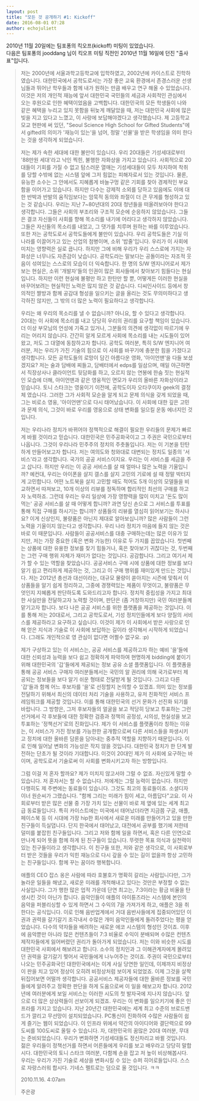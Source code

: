 ```yaml
---
layout: post
title: "모든 것 공개하기 #1: Kickoff"
date: 2016-08-01 07:28
author: echojuliett
---
```


2010년 11월 20일에는 팀포퐁의 킥오프(kickoff) 미팅이 있었습니다.<br>
다음은 팀포퐁의 jooddang 님이 킥오프 미팅 직전인 2010년 11월 16일에 던진 "출사표"입니다.

> 저는 2000년에 서울과학고등학교에 입학하였고, 2002년에 카이스트로 진학하였습니다. 대한민국에서 공학도로서는 가장 좋은 교육 환경에서 존경스러운 선생님들과 뛰어난 학우들과 함께 내가 원하는 만큼 배우고 연구 해올 수 있었습니다. 이것은 저의 개인적 재능에 앞서 대한민국 국민들의 세금과 사회적인 관심에서 오는 후원으로 인한 혜택이었음을 고백합니다. 대한민국의 모든 학생들이 나와 같은 혜택을 누리고 있지 못함을 뒤늦게 깨달았을 때, 저는 대한민국 사회에 많은 빚을 지고 있다고 느꼈고, 이 사랑에 보답해야겠다고 생각했습니다. 제 고등학교 모교 현판에 써 있던, "Seoul Science High School for Gifted Students"에서 gifted의 의미가 '재능이 있는'을 넘어, 정말 '선물'을 받은 학생임을 의미 한다는 것을 생각하게 되었습니다.
>
>
> 저는 제가 속한 세대에 대한 불만이 있습니다. 우리 20대들은 기성세대로부터 '88만원 세대'라고 낙인 찍힌, 불행한 자화상을 가지고 있습니다. 사회적으로 20대들이 기회를 가질 수 없고 탐스러운 열매는 기성세대들이 모두 차지하여 착취를 당할 수밖에 없는 시스템 앞에 그저 힘없는 피해자로서 있는 것입니다. 물론, 유능한 소수는 그 안에서도 지혜롭게 바늘구멍 같은 기회를 찾아 경제적인 부요함을 이어가고 있습니다. 하지만 다수는 강제적 소외를 당하고 있음에도 이에 대한 반박과 반발의 움직임보다는 암묵적 동의와 좌절이 더 큰 무게를 형성하고 있는 것 같습니다. 우리는 지난 7~80년대의 20대 청년들을 떠올려보아야 한다고 생각합니다. 그들은 사회의 부조리와 구조적 모순에 순응하지 않았습니다. 그들은 결코 자신들이 사회를 향해 목소리를 내기에 어리다고 생각하지 않았습니다. 그들은 자신들의 목소리를 내었고, 그 댓가를 치루며 원하는 바를 이루었습니다.
> 또한 저는 공학도로서 공학도들에게 불만이 있습니다. 우리 공학도들은 기실 이 나라를 이끌어가고 있는 산업의 첨병이며, 소위 '밥줄'입니다. 우리가 이 사회에 미치는 영향력은 실로 큽니다. 하지만 그에 비해 우리가 우리 스스로에 가지는 자화상은 너무나도 자존감이 낮습니다. 공학도라는 말보다는 공돌이라는 자조적 웃음이 섞여있는 스스로의 모습이 더 익숙합니다. 한 명의 S/W 엔지니어로서 제가 보는 현실은, 소위 '개발자'들의 인권이 많은 회사들에서 찾아보기 힘들다는 현실입니다. 하지만 이런 현실에 불평만 하고 한탄만 할 뿐, 어떻게든 이러한 현실을 바꾸어보려는 현실적인 노력은 많지 않은 것 같습니다. 디씨인사이드 등에서 창의적인 짤방과 함께 공감대 형성을 일으키는 글을 올리는 것도 무의미하다고 생각하진 않지만, 그 밖의 더 많은 노력이 필요하다고 생각합니다.
>
>
> 우리는 왜 우리의 목소리를 낼 수 없습니까? 아니요, 할 수 있다고 생각합니다. 20대는 이 사회에 목소리를 내고 당당히 우리의 권리를 요구할 책임이 있습니다. 더 이상 부모님의 언성에 기죽고 있거나, 그분들의 의견에 생각없이 따르기에 우리는 어리지 않습니다. 간간히 알게 모르게 사회에 목소리를 내는 시도들이 있어왔고, 저도 그 대열에 동참하고자 합니다.
> 공학도 여러분, 특히 S/W 엔지니어 여러분, 저는 우리가 가진 기술의 힘으로 이 사회를 바꾸기에 충분한 힘을 가졌다고 생각합니다. 모든 공학도들의 로망이 담긴 아름다운 영화, '아이언맨'을 다들 보셨겠지요? 저는 술과 담배에 찌들고, 담배터에서 edps를 일삼으며, 매일 야근하면서 직장상사나 클라이언트 뒷담화를 하고, 오르지 않는 연봉에 한숨 짓는 현실적인 모습에 더해, 아이언맨과 같은 영웅적인 면모가 우리의 올바른 자화상이라고 믿습니다. 토니 스타크는 영웅이기 이전에, 공학도이자 오타쿠이자 geek의 결정체 였습니다. 그러한 그가 사회적 모순을 알게 되고 문제 의식을 갖게 되었을 때, 그는 비로소 영웅, '아이언맨'으로 다시 태어났습니다. 이 사회에 대한 깊은 고민과 문제 의식, 그것이 바로 우리를 영웅으로 상태 변화를 일으킬 운동 에너지인 것입니다.
>
>
> 저는 우리나라 정치가 바뀌어야 정책적으로 해결이 필요한 우리들의 문제가 빠르게 바뀔 것이라고 믿습니다. 대한민국은 민주공화국이고 그 주권은 국민으로부터 나옵니다. 그것이 우리나라 민주주의 정치의 주춧돌입니다. 저는 이 기본을 탄탄하게 만들어보고자 합니다. 저는 여의도와 청와대로 대변되는 정치도 일종의 '서비스'라고 생각합니다. 국가의 공공 서비스이지요. 우리는 이 서비스를 세금을 주고 삽니다. 하지만 우리는 이 공공 서비스를 살 때 얼마나 많은 노력을 기울입니까? 예컨대, 우리는 아이폰을 살지 갤스를 살지 고민의 기로에 설 때 정말 박터지게 고민합니다. 어떤 노트북을 살지 고민할 때도 적어도 5개 이상의 모델들을 비교하면서 따져보고, 10개 이상의 리뷰를 정독하며 합리적인 최선의 구매를 하고자 노력하죠. 그런데 우리는 우리 일상에 가장 영향력을 많이 미치고 '돈도 많이 먹는' 공공 서비스를 살 때 어떻게 합니까? 과연 당신 손으로 그 서비스를 투표를 통해 직접 구매를 하시기는 합니까? 상품들의 리뷰를 열심히 읽어보기는 하시나요? 이게 신상인지, 불량품은 아닌지 제대로 알아보십니까? 많은 사람들이 그런 노력을 기울이지 않는다고 생각합니다. 우리 나라 정치가 마음에 들지 않는 것은 바로 이 때문입니다.
> 사람들이 공공서비스를 대충 구매하는데는 많은 이유가 있지만, 저는 가장 중요한 (혹은 변화 가능한) 이유로 두 가지를 꼽았습니다. 첫번째는 상품에 대한 유용한 정보를 찾기 힘들거나, 혹은 찾아보기 귀찮다는 것, 두번째는 그런 구매 행위 자체가 재미가 없다는 것입니다. 공감합니다. 그리고 여기서 제가 할 수 있는 역할을 찾았습니다. 공공서비스 구매 시에 상품에 대한 정보를 보다 알기 쉽고 편리하게 제공하는 것, 그리고 이 구매 행위를 재미있게 만드는 것입니다. 저는 2012년 총선과 대선이라는, 대규모 물량이 쏟아지는 시즌에 맞춰서 이 상품들을 알기 쉽게 정리하고, 그중에 경쟁력있는 제품이 무엇이고, 불량품은 무엇인지 지혜롭게 판단하도록 도와드리고자 합니다. 정치적 중립성을 가지고 최대한 사실만을 전달하고자 노력할 것이며, 판단은 (좀 거창하지만) 국민 여러분들께 맡기고자 합니다. 보다 나은 공공 서비스를 위한 플랫폼을 제공하는 것입니다. 이를 통해 저는 20대로서, 그리고 공학도로서, 기성 정치인들에게 보다 양질의 서비스를 제공하라고 요구하고 싶습니다. 이것이 제가 이 사회에서 받은 사랑으로 인해 얻은 지식과 기술로 이 사회에 보답하는 길이라 생각해서 시작하게 되었습니다. (그래도 개인적으로 영 관심이 없다면 어쩔수 없구요. :p)
>
>
> 제가 구상하고 있는 이 서비스는, 공공 서비스를 제공하고자 하는 예비 '을'들에 대한 신뢰성과 능력을 보다 쉽고 정확하게 파악하여 현명하게 bidding에 붙이기 위해 대한민국의 '갑'들에게 제공되는 정보 공유 소셜 플랫폼입니다. 이 플랫폼을 통해 공공 서비스 구매자 여러분들께서는 국민의 알 권리에 의해 국가로부터 제공되는 정보들을 보다 알기 쉬운 형태로 전달받게 될 것입니다. 그리고 다른 '갑'들과 함께 어느 후보자를 '을'로 선정할지 논의할 수 있겠죠. 의미 있는 정보를 전달하기 위해서 최신의 데이터 처리 기술을 사용하고, 유저 친화적인 서비스 프레임워크를 제공할 것입니다. 이를 통해 대한민국의 선거 문화가 선진화 되기를 바랍니다. 그 방향은, 그저 후보자들의 얼굴을 보고 적당히 당보고 투표하는 그런 선거에서 각 후보들에 대한 정확한 검증과 정책의 공정성, 시의성, 현실성을 보고 투표하는 '정책선거'로의 진화입니다. 제가 이 서비스를 플랫폼이라 칭하는 이유는, 이 서비스가 가진 정보를 가능한한 공개함으로써 다른 서비스들을 파생시키고 정치에 대한 올바른 담론을 담아내는 중추적 역할을 지향하기 때문입니다. 이로 인해 일어날 변화의 가능성은 작지 않을 것입니다. 대한민국 정치가 한 단계 발전하는 단초가 될 것이라 기대합니다. 이것이 20대인 제가 이 사회에 요구하는 바이며, 공학도로서 기술로써 이 사회를 변화시키고자 하는 방향입니다.
>
>
> 그럼 이걸 저 혼자 할까요? 제가 미치지 않고서야 그럴 수 없죠. 자신있게 말할 수 있습니다. 저 혼자서는 할 수 없습니다. 저에게는 그럴 능력이 없습니다. 하지만 다행히도 제 주변에는 동료들이 있습니다. 그것도 최고의 동료들이죠. 소셜디자이너 원순씨가 그랬습니다. "함께 그리는 미래가 힘이 세고, 아름답다"고요. 이 사회로부터 받은 많은 선물 중 가장 가치 있는 선물이 바로 제 옆에 있는 세계 최고급 동료들입니다. 특히 카이스트에는 미국에서 태어났더라면 지금쯤 구글, 애플, 페이스북 등 이 시대에 가장 hip한 회사에서 새로운 미래를 만들어가고 있을 만한 친구들이 득실댑니다. 단지 한국에서 태어났고, 대전에서 공부를 했기에 저한테 덜미를 붙잡힌 친구들입니다. 그리고 저와 함께 일을 하면서, 혹은 다른 인연으로 만나게 되어 뜻을 함께 하게 된 친구들이 있습니다. 뚜렷한 목표 의식과 실천력이 있는 친구들이라고 생각합니다. 이 친구들 또한, 저와 같은 생각으로, 이 사회로부터 받은 것들을 우리가 익힌 재능으로 다시 갚을 수 있는 길이 없을까 항상 고민하는 친구들입니다. 함께 꾸는 꿈이라 행복합니다.
>
>
> 애플의 CEO 잡스 옹은 사람에 따라 호불호가 명확히 갈리는 사람입니다만, 그가 놀라운 일들을 해냈고, 새로운 미래를 개척해내고 있다는 것만은 부정할 수 없는 사실입니다. 그가 행한 많은 업적 가운데 단연 최고는, 7:3이라는 황금 비율을 탄생시킨 것이 아닌가 합니다. 음악인들이 애플의 아이튠즈라는 시스템에 본인의 음악을 퍼블리싱할 수 있게 하면서 그 수익의 7을 가져가게 하고, 애플은 3을 취한다는 공식입니다. 이로 인해 음반업계에서 거대 음반사들에게 집중되어있던 이권과 권력을 갈기갈기 조각내서 수많은 개미 음악인들에게 돌려주었다는 평을 얻었습니다. 다수의 약자들을 배려하는 새로운 에코 시스템의 형성인 것이죠. 이후에 음악뿐만 아니라 많은 컨텐츠들이 7:3 비율로 수익이 분배되며 수많은 컨텐츠 제작자들에게 잃어버렸던 권리가 돌아가게 되었습니다.
> 저는 이와 비슷한 시도를 대한민국 사회에서 해보려고 합니다. 소수의 정치인과 그 이해관계자에게 몰려있던 권력을 갈기갈기 찢어서 국민들에게 나누어주는 것이죠. 주권이 국민으로부터 나오는 민주공화국인 대한민국에서는 이게 사실 당연한 일인데, 이제까지 비정상이 판을 치고 있어 정상이 오히려 비정상처럼 보이게 되었었죠. 이제 그것을 살짝 뒤집어보면 어떨까 생각합니다. 공공서비스 제공자들에 대한 올바른 정보를 국민들에게 알려주고 정확한 판단을 하게 도움으로써 이 일을 해보고자 합니다. 2012년에 여러분에게 보일 서비스는 이러한 시도의 첫 발자국에 지나지 않습니다. 앞으로 더 많은 상상력들이 선보이게 되겠죠. 우리는 이 변화를 일으키기에 좋은 인프라를 가지고 있습니다. 지난 20년간 대한민국에는 세계 최고 수준의 브로드밴드가 깔리고 무선망이 설치되었습니다. PC통신이 진화하여 수많은 사람들이 쉽게 즐기는 웹이 되었습니다. 이 인프라 위에서 약간의 아이디어와 결단력으로 99도씨를 100도씨로 올릴 수 있습니다.
> 자, 대한민국의 꿈많은 20대 여러분, 무대는 준비되었습니다. 우리가 변화하면 기성세대들도 정신차리고 바뀔 것입니다. 젊은 우리들이 정책선거를 하면서 어른들에게 우리를 보고 배우라고 당당히 말합시다. 대한민국의 토니 스타크 여러분, 다함께 손을 잡고 저 높이 비상해봅시다. 우리는 우리가 가진 기술로 세상을 변화시킬 수 있는 슈퍼 히어로들입니다. 스스로 자랑스러워 합시다. 기네스 펠트로는 덤으로 올 것입니다. ㅋㅋ
>
> 2010.11.16. 4:07am
>
> 주은광
